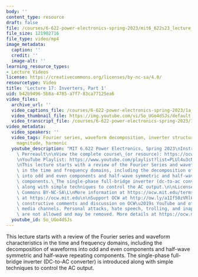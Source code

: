 ```yaml
---
body: ''
content_type: resource
draft: false
file: /courses/6-622-power-electronics-spring-2023/mit6_622s23_lecture_17_360p_16_9.mp4
file_size: 121902716
file_type: video/mp4
image_metadata:
  caption: ''
  credit: ''
  image-alt: ''
learning_resource_types:
- Lecture Videos
license: https://creativecommons.org/licenses/by-nc-sa/4.0/
resourcetype: Video
title: 'Lecture 17: Inverters, Part 1'
uid: b42b9496-5b8a-4785-a7f7-83ca77125ea6
video_files:
  archive_url: ''
  video_captions_file: /courses/6-622-power-electronics-spring-2023/1a_zvcYp8QCRz2CnkFFyvrhlyMdc43Usp_transcript.webvtt
  video_thumbnail_file: https://img.youtube.com/vi/So_UGo4dSJs/default.jpg
  video_transcript_file: /courses/6-622-power-electronics-spring-2023/1a_zvcYp8QCRz2CnkFFyvrhlyMdc43Usp_transcript.pdf
video_metadata:
  video_speakers: ''
  video_tags: Fourier series, waveform decomposition, inverter structure, fundamental
    magnitude, harmonic
  youtube_description: "MIT 6.622 Power Electronics, Spring 2023\nInstructor: David\
    \ Perreault\n\nView the complete course\_(or resource): https://ocw.mit.edu/courses/6-622-power-electronics-spring-2023/\L\
    \nYouTube Playlist: https://www.youtube.com/playlist?list=PLUl4u3cNGP62UTc77mJoubhDELSC8lfR0\n\
    \nThis lecture starts with a review of the Fourier Series and waveform characteristics\
    \ in the time and frequency domains, including the decomposition of waveforms\
    \ into odd and even components and half-wave symmetric and half-wave repeating\
    \ components.\_The single-phase full-bridge inverter (dc-to-ac converter) is introduced\
    \ along with simple techniques to control the AC output.\n\nLicense: Creative\
    \ Commons BY-NC-SA\L\nMore information at https://ocw.mit.edu/terms\L\nMore courses\
    \ at https://ocw.mit.edu\n\nSupport OCW at http://ow.ly/a1If50zVRlQ\n\nWe encourage\
    \ constructive comments and discussion on OCW\u2019s YouTube and other social\
    \ media channels. Personal attacks, hate speech, trolling, and inappropriate comments\
    \ are not allowed and may be removed. More details at https://ocw.mit.edu/comments.\n"
  youtube_id: So_UGo4dSJs
---
```

This lecture starts with a review of the Fourier series and waveform characteristics in the time and frequency domains, including the decomposition of waveforms into odd and even components and half-wave symmetric and half-wave repeating components. The single-phase full-bridge inverter (DC-to-AC converter) is introduced along with simple techniques to control the AC output.